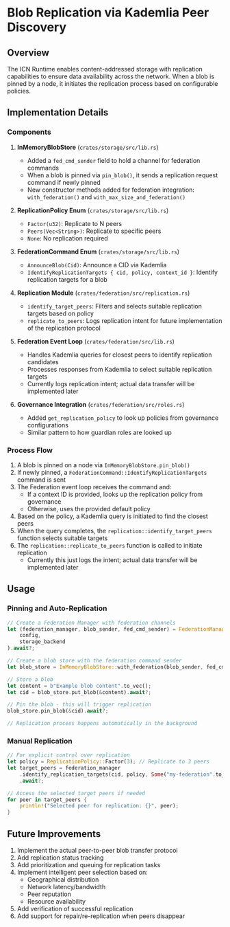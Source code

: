 # Blob Replication via Kademlia Peer Discovery

## Overview

The ICN Runtime enables content-addressed storage with replication capabilities to ensure data availability across the network. When a blob is pinned by a node, it initiates the replication process based on configurable policies.

## Implementation Details

### Components

1. **InMemoryBlobStore** (`crates/storage/src/lib.rs`)
   - Added a `fed_cmd_sender` field to hold a channel for federation commands
   - When a blob is pinned via `pin_blob()`, it sends a replication request command if newly pinned
   - New constructor methods added for federation integration: `with_federation()` and `with_max_size_and_federation()`

2. **ReplicationPolicy Enum** (`crates/storage/src/lib.rs`)
   - `Factor(u32)`: Replicate to N peers
   - `Peers(Vec<String>)`: Replicate to specific peers
   - `None`: No replication required

3. **FederationCommand Enum** (`crates/storage/src/lib.rs`)
   - `AnnounceBlob(Cid)`: Announce a CID via Kademlia
   - `IdentifyReplicationTargets { cid, policy, context_id }`: Identify replication targets for a blob

4. **Replication Module** (`crates/federation/src/replication.rs`)
   - `identify_target_peers`: Filters and selects suitable replication targets based on policy
   - `replicate_to_peers`: Logs replication intent for future implementation of the replication protocol

5. **Federation Event Loop** (`crates/federation/src/lib.rs`)
   - Handles Kademlia queries for closest peers to identify replication candidates
   - Processes responses from Kademlia to select suitable replication targets
   - Currently logs replication intent; actual data transfer will be implemented later

6. **Governance Integration** (`crates/federation/src/roles.rs`)
   - Added `get_replication_policy` to look up policies from governance configurations
   - Similar pattern to how guardian roles are looked up

### Process Flow

1. A blob is pinned on a node via `InMemoryBlobStore.pin_blob()`
2. If newly pinned, a `FederationCommand::IdentifyReplicationTargets` command is sent
3. The Federation event loop receives the command and:
   - If a context ID is provided, looks up the replication policy from governance
   - Otherwise, uses the provided default policy
4. Based on the policy, a Kademlia query is initiated to find the closest peers
5. When the query completes, the `replication::identify_target_peers` function selects suitable targets
6. The `replication::replicate_to_peers` function is called to initiate replication
   - Currently this just logs the intent; actual data transfer will be implemented later

## Usage

### Pinning and Auto-Replication

```rust
// Create a Federation Manager with federation channels
let (federation_manager, blob_sender, fed_cmd_sender) = FederationManager::start_node(
    config,
    storage_backend
).await?;

// Create a blob store with the federation command sender
let blob_store = InMemoryBlobStore::with_federation(blob_sender, fed_cmd_sender);

// Store a blob
let content = b"Example blob content".to_vec();
let cid = blob_store.put_blob(&content).await?;

// Pin the blob - this will trigger replication
blob_store.pin_blob(&cid).await?;

// Replication process happens automatically in the background
```

### Manual Replication

```rust
// For explicit control over replication
let policy = ReplicationPolicy::Factor(3); // Replicate to 3 peers
let target_peers = federation_manager
    .identify_replication_targets(cid, policy, Some("my-federation".to_string()))
    .await?;

// Access the selected target peers if needed
for peer in target_peers {
    println!("Selected peer for replication: {}", peer);
}
```

## Future Improvements

1. Implement the actual peer-to-peer blob transfer protocol
2. Add replication status tracking
3. Add prioritization and queuing for replication tasks
4. Implement intelligent peer selection based on:
   - Geographical distribution
   - Network latency/bandwidth
   - Peer reputation
   - Resource availability
5. Add verification of successful replication
6. Add support for repair/re-replication when peers disappear 